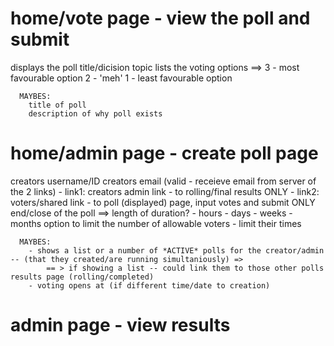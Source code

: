 # home/vote page - view the poll and submit
  displays the poll title/dicision topic
    lists the voting options ==> 
        3 - most favourable option
        2 - 'meh'
        1 - least favourable option

      MAYBES: 
        title of poll
        description of why poll exists


# home/admin page - create poll page

  creators username/ID
  creators email (valid - receieve email from server of the 2 links)
        - link1: creators admin link - to rolling/final results ONLY
        - link2: voters/shared link - to poll (displayed) page, input votes and submit ONLY
  end/close of the poll ==> length of duration?
        - hours
        - days
        - weeks
        - months
  option to limit the number of allowable voters
        - limit their times 

      MAYBES:
        - shows a list or a number of *ACTIVE* polls for the creator/admin -- (that they created/are running simultaniously) =>
            == > if showing a list -- could link them to those other polls results page (rolling/completed)
        - voting opens at (if different time/date to creation)
        


# admin page - view results



